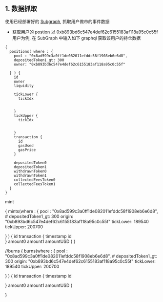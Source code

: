 ## 1. 数据抓取
使用已经部署好的 [Subgraph](https://thegraph.com/explorer/subgraph/benesjan/uniswap-v3-subgraph), 抓取用户做市的事件数据
 
- 获取用户的 postion
以 0xb893bd6c547e4def62c6155183af118a95c0c55f 用户为例, 在 SubGraph 中输入如下 graphql 获取该用户的持仓数据
```
{
  positions( where : {
    pool : "0x8ad599c3a0ff1de082011efddc58f1908eb6e6d8",
    depositedToken1_gt: 300
    owner: "0xb893bd6c547e4def62c6155183af118a95c0c55f"

  } ) {
    id
    owner
    liquidity
  
    tickLower {
      tickIdx
      
      
    }
    tickUpper {
      tickIdx
    
      
    }
    transaction {
      id
      gasUsed
      gasPrice
    }

    depositedToken0
    depositedToken1
    withdrawnToken0
    withdrawnToken1
    collectedFeesToken0
    collectedFeesToken1
  }
}
```


mint  

{
  mints(where : {
    pool : "0x8ad599c3a0ff1de082011efddc58f1908eb6e6d8",
    # depositedToken1_gt: 300
    origin: "0xb893bd6c547e4def62c6155183af118a95c0c55f"
	tickLower: 189540
    tickUpper: 200700
   
  } ) {
    id
   transaction {
    timestamp
    id   
  }
    amount0
     amount1
    amountUSD
  }
}


//burns
{
  burns(where : {
    pool : "0x8ad599c3a0ff1de082011efddc58f1908eb6e6d8",
    # depositedToken1_gt: 300
    origin: "0xb893bd6c547e4def62c6155183af118a95c0c55f"
		tickLower: 189540
    tickUpper: 200700
   
  } ) {
    id
   transaction {
    timestamp
    id
  
    
  }
    amount0
     amount1
    amountUSD
  }

}
